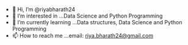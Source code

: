 - 👋 Hi, I’m @riyabharath24
- 👀 I’m interested in ...Data Science and Python Programming
- 🌱 I’m currently learning ...Data structures, Data Science and Python Programming
- 📫 How to reach me ...email: riya.bharath24@gmail.com

<!---
riyabharath24/riyabharath24 is a ✨ special ✨ repository because its `README.md` (this file) appears on your GitHub profile.
You can click the Preview link to take a look at your changes.
--->
